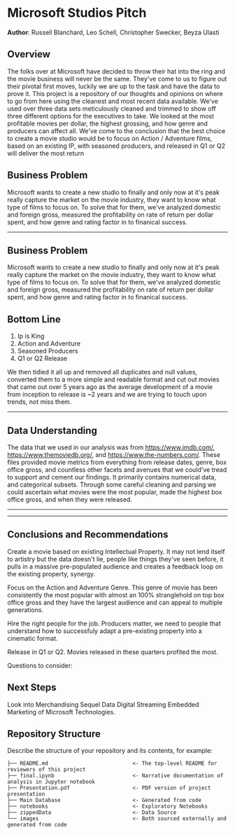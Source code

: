 # Microsoft Studios Pitch

**Author**: Russell Blanchard, Leo Schell, Christopher Swecker, Beyza Ulasti

## Overview

The folks over at Microsoft have decided to throw their hat into the ring and the movie business will never be the same. They've come to us to figure out their pivotal first moves, luckily we are up to the task and have the data to prove it. This project is a repository of our thoughts and opinions on where to go from here using the cleanest and most recent data available. We've used over three data sets meticulously cleaned and trimmed to show off three different options for the executives to take. We looked at the most profitable movies per dollar, the highest grossing, and how genre and producers can affect all. We've come to the conclusion that the best choice to create a movie studio would be to focus on Action / Adventure films, based on an existing IP, with seasoned producers, and released in Q1 or Q2 will deliver the most return

## Business Problem

Microsoft wants to create a new studio to finally and only now at it's peak really capture the market on the movie industry, they want to know what type of films to focus on. To solve that for them, we've analyzed domestic and foreign gross, measured the profitability on rate of return per dollar spent, and how genre and rating factor in to finanical success.


***

## Business Problem

Microsoft wants to create a new studio to finally and only now at it's peak really capture the market on the movie industry, they want to know what type of films to focus on. To solve that for them, we've analyzed domestic and foreign gross, measured the profitability on rate of return per dollar spent, and how genre and rating factor in to finanical success.

## Bottom Line

1. Ip is King
2. Action and Adventure 
3. Seasoned Producers
4. Q1 or Q2 Release


We then tidied it all up and removed all duplicates and null values, converted them to a more simple and readable format and cut out movies that came out over 5 years ago as the average development of a movie from inception to release is ~2 years and we are trying to touch upon trends, not miss them.

***

## Data Understanding
     
The data that we used in our analysis was from https://www.imdb.com/, https://www.themoviedb.org/, and https://www.the-numbers.com/. These files provided movie metrics from everything from release dates, genre, box office gross, and countless other facets and avenues that we could've tread to support and cement our findings. It primarily contains numerical data, and categorical subsets. Through some careful cleaning and parsing we could ascertain what movies were the most popular, made the highest box office gross, and when they were released.

***

***


## Conclusions and Recommendations

Create a movie based on existing Intellectual Property. It may not lend itself to artistry but the data doesn't lie, people like things they've seen before, it pulls in a massive pre-populated audience and creates a feedback loop on the existing property, synergy.

Focus on the Action and Adventure Genre. This genre of movie has been consistently the most popular with almost an 100% stranglehold on top box office gross and they have the largest audience and can appeal to multiple generations.

Hire the right people for the job. Producers matter, we need to people that understand how to successfuly adapt a pre-existing property into a cinematic format.

Release in Q1 or Q2. Movies released in these quarters profited the most.

Questions to consider:

## Next Steps

Look into Merchandising
Sequel Data
Digital Streaming
Embedded Marketing of Microsoft Technologies.

## Repository Structure

Describe the structure of your repository and its contents, for example:


```
├── README.md                           <- The top-level README for reviewers of this project
├── final.ipynb                         <- Narrative documentation of analysis in Jupyter notebook
├── Presentation.pdf                    <- PDF version of project presentation
├── Main Database                       <- Generated from code
├── notebooks                           <- Exploratory Notebooks
├── zippedData                          <- Data Source
└── images                              <- Both sourced externally and generated from code
```
